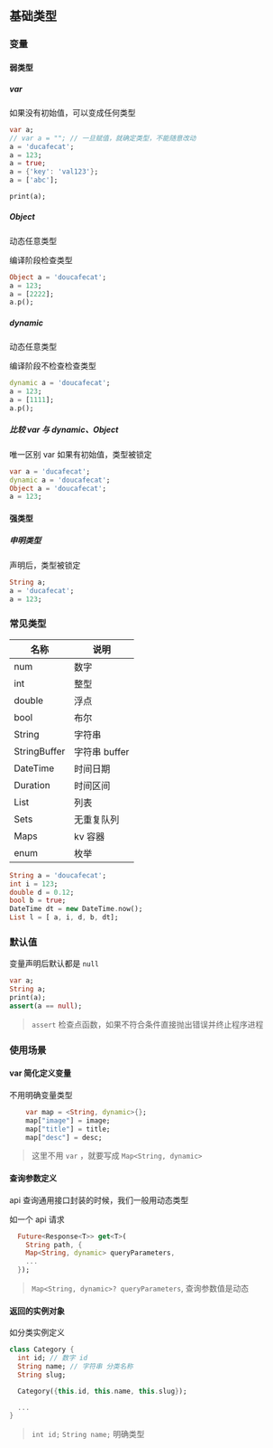 ## 基础类型
### 变量
#### 弱类型
##### var

如果没有初始值，可以变成任何类型

```dart
var a;
// var a = ""; // 一旦赋值，就确定类型，不能随意改动
a = 'ducafecat';
a = 123;
a = true;
a = {'key': 'val123'};
a = ['abc'];

print(a);
```

##### Object

动态任意类型

编译阶段检查类型

```dart
Object a = 'doucafecat';
a = 123;
a = [2222];
a.p();
```

##### dynamic

动态任意类型

编译阶段不检查检查类型

```dart
dynamic a = 'doucafecat';
a = 123;
a = [1111];
a.p();
```

##### 比较 var 与 dynamic、Object

唯一区别 var 如果有初始值，类型被锁定

```dart
var a = 'ducafecat';
dynamic a = 'doucafecat';
Object a = 'doucafecat';
a = 123;
```

#### 强类型

##### 申明类型

声明后，类型被锁定

``` dart
String a;
a = 'ducafecat';
a = 123;
```

### 常见类型

|名称|说明|
|---|---|
|num|数字|
|int|整型|
|double|浮点|
|bool|布尔|
|String|字符串|
|StringBuffer|字符串 buffer|
|DateTime|时间日期|
|Duration|时间区间|
|List|列表|
|Sets|无重复队列|
|Maps|kv 容器|
|enum|枚举|

```dart
String a = 'doucafecat';
int i = 123;
double d = 0.12;
bool b = true;
DateTime dt = new DateTime.now();
List l = [ a, i, d, b, dt];
```

### 默认值

变量声明后默认都是 `null`

```dart
var a;
String a;
print(a);
assert(a == null);
```

> `assert` 检查点函数，如果不符合条件直接抛出错误并终止程序进程

### 使用场景

#### var 简化定义变量

不用明确变量类型

```dart
    var map = <String, dynamic>{};
    map["image"] = image;
    map["title"] = title;
    map["desc"] = desc;
```

> 这里不用 `var` ，就要写成 `Map<String, dynamic>`

#### 查询参数定义

api 查询通用接口封装的时候，我们一般用动态类型

如一个 api 请求

```dart
  Future<Response<T>> get<T>(
    String path, {
    Map<String, dynamic> queryParameters,
    ...
  });
```

> `Map<String, dynamic>? queryParameters`, 查询参数值是动态

#### 返回的实例对象

如分类实例定义

``` dart
class Category {
  int id; // 数字 id
  String name; // 字符串 分类名称
  String slug;

  Category({this.id, this.name, this.slug});

  ...
}
```

> `int id;` `String name;` 明确类型

